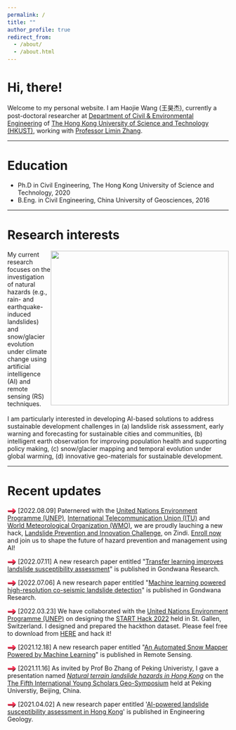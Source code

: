 ```yaml
---
permalink: /
title: ""
author_profile: true
redirect_from: 
  - /about/
  - /about.html
---
```

<div align="left">
<h1>Hi, there!</h1>
Welcome to my personal website. I am Haojie Wang (王昊杰), currently a post-doctoral researcher at <a href="https://www.ce.ust.hk/">Department of Civil & Environmental Engineering</a> of <a href="https://hkust.edu.hk/">The Hong Kong University of Science and Technology (HKUST)</a>, working with <a href="https://www.ce.ust.hk/people/limin-zhang-zhanglimin">Professor Limin Zhang</a>.
</div>

-----

Education
======
* Ph.D in Civil Engineering, The Hong Kong University of Science and Technology, 2020
* B.Eng. in Civil Engineering, China University of Geosciences, 2016

-----

Research interests
======

<div align="left">
<img src="/images/reserach%20overview.png" width="405" height="352" style="float:right">
My current research focuses on the investigation of natural hazards (e.g., rain- and earthquake-induced landslides) and snow/glacier evolution under climate change using artificial intelligence (AI) and remote sensing (RS) techniques.
</div>
<div align="left">
<br/>
I am particularly interested in developing AI-based solutions to address sustainable development challenges in (a) landslide risk assessment, early warning and forecasting for sustainable cities and communities, (b) intelligent earth observation for improving population health and supporting policy making, (c) snow/glacier mapping and temporal evolution under global warming, (d) innovative geo-materials for sustainable development.
</div>

-----

Recent updates
======
<img src="/images/right-arrow-red.gif" width="20" height="12" style="vertical-align:middle"/> [2022.08.09] Paternered with the [United Nations Environment Programme (UNEP)](https://www.unep.org/), [International Telecommunication Union (ITU)](https://www.itu.int/en/Pages/default.aspx) and [World Meteorological Organization (WMO)](https://public.wmo.int/en), we are proudly lauching a new hack, [Landslide Prevention and Innovation Challenge](https://zindi.africa/competitions/landslide-prevention-and-innovation-challenge), on Zindi. [Enroll now](https://zindi.africa/competitions/landslide-prevention-and-innovation-challenge) and join us to shape the future of hazard prevention and management using AI!

<img src="/images/right-arrow-red.gif" width="20" height="12" style="vertical-align:middle"/> [2022.07.11] A new research paper entitled "[Transfer learning improves landslide susceptibility assessment](https://cehjwang.github.io/publication/202207b)" is published in Gondwana Research.

<img src="/images/right-arrow-red.gif" width="20" height="12" style="vertical-align:middle"/> [2022.07.06] A new research paper entitled "[Machine learning powered high-resolution co-seismic landslide detection](https://cehjwang.github.io/publication/202207a)" is published in Gondwana Research.

<img src="/images/right-arrow-red.gif" width="20" height="12" style="vertical-align:middle"/> [2022.03.23] We have collaborated with the [United Nations Environment Programme (UNEP)](https://www.unep.org/) on designing the [START Hack 2022](https://www.starthack.eu/) held in St. Gallen, Switzerland. I designed and prepared the hackthon dataset. Please feel free to download from [HERE](https://github.com/START-Hack/UNEP-STARTHACK22) and hack it!

<img src="/images/right-arrow-red.gif" width="20" height="12" style="vertical-align:middle"/> [2021.12.18] A new research paper entitled "[An Automated Snow Mapper Powered by Machine Learning](https://cehjwang.github.io/publication/202111)" is published in Remote Sensing.

<img src="/images/right-arrow-red.gif" width="20" height="12" style="vertical-align:middle"/> [2021.11.16] As invited by Prof Bo Zhang of Peking Univeristy, I gave a presentation named [*Natural terrain landslide hazards in Hong Kong*](https://cehjwang.github.io/talks/2021-11-16-talk) on the [The Fifth International Young Scholars Geo-Symposium](https://sess.pku.edu.cn/xwzx/xytz/358040.htm) held at Peking Universtiy, Beijing, China.

<img src="/images/right-arrow-red.gif" width="20" height="12" style="vertical-align:middle"/> [2021.04.02] A new research paper entitled '[AI-powered landslide susceptibility assessment in Hong Kong](https://cehjwang.github.io/publication/202101)' is published in Engineering Geology.  
